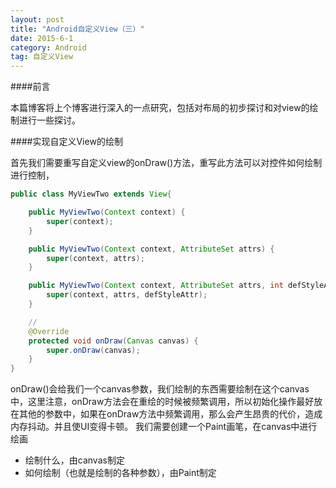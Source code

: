 ```yaml
---
layout: post
title: "Android自定义View（三）"
date: 2015-6-1
category: Android
tag: 自定义View
---
```


####前言

本篇博客将上个博客进行深入的一点研究，包括对布局的初步探讨和对view的绘制进行一些探讨。

####实现自定义View的绘制

首先我们需要重写自定义view的onDraw()方法，重写此方法可以对控件如何绘制进行控制，

```java
public class MyViewTwo extends View{

    public MyViewTwo(Context context) {
        super(context);
    }

    public MyViewTwo(Context context, AttributeSet attrs) {
        super(context, attrs);
    }

    public MyViewTwo(Context context, AttributeSet attrs, int defStyleAttr) {
        super(context, attrs, defStyleAttr);
    }

    //
    @Override
    protected void onDraw(Canvas canvas) {
        super.onDraw(canvas);
    }
}
```

onDraw()会给我们一个canvas参数，我们绘制的东西需要绘制在这个canvas中，这里注意，onDraw方法会在重绘的时候被频繁调用，所以初始化操作最好放在其他的参数中，如果在onDraw方法中频繁调用，那么会产生昂贵的代价，造成内存抖动。并且使UI变得卡顿。
我们需要创建一个Paint画笔，在canvas中进行绘画

- 绘制什么，由canvas制定
- 如何绘制（也就是绘制的各种参数），由Paint制定

